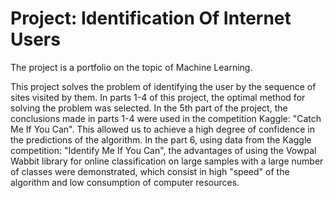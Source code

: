 # Project: Identification Of Internet Users
The project is a portfolio on the topic of Machine Learning.

This project solves the problem of identifying the user by the sequence of sites visited by them. In parts 1-4 of this project, the optimal method for solving the problem was selected. In the 5th part of the project, the conclusions made in parts 1-4 were used in the competition Kaggle: "Catch Me If You Can". This allowed us to achieve a high degree of confidence in the predictions of the algorithm. In the part 6, using data from the Kaggle competition: "Identify Me If You Can", the advantages of using the Vowpal Wabbit library for online classification on large samples with a large number of classes were demonstrated, which consist in high "speed" of the algorithm and low consumption of computer resources.
